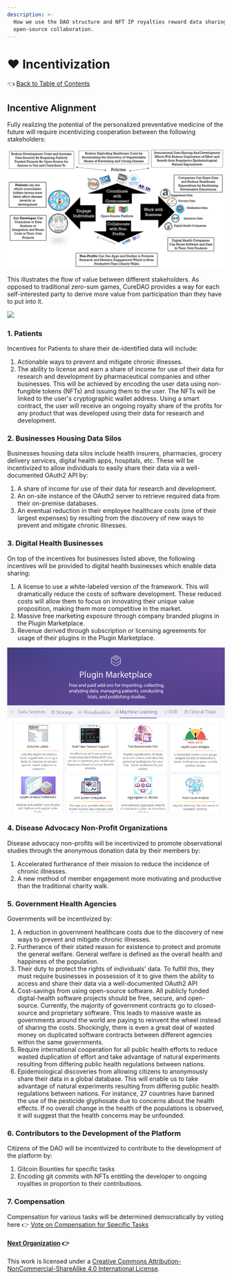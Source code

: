 ```yaml
---
description: >-
  How we use the DAO structure and NFT IP royalties reward data sharing and
  open-source collaboration.
---
```


# ❤ Incentivization

👈 [Back to Table of Contents](../)

## Incentive Alignment

Fully realizing the potential of the personalized preventative medicine of the future will require incentivizing cooperation between the following stakeholders:

![incentive alignment](../.gitbook/assets/incentive-alignment.png)

This illustrates the flow of value between different stakeholders. As opposed to traditional zero-sum games, CureDAO provides a way for each self-interested party to derive more value from participation than they have to put into it.

![](https://github.com/cure-dao/docs/blob/main/assets/diagrams/value-chain-diagram.png)

### 1. Patients

Incentives for Patients to share their de-identified data will include:

1. Actionable ways to prevent and mitigate chronic illnesses.
2. The ability to license and earn a share of income for use of their data for research and development by pharmaceutical companies and other businesses. This will be achieved by encoding the user data using non-fungible tokens (NFTs) and issuing them to the user. The NFTs will be linked to the user's cryptographic wallet address. Using a smart contract, the user will receive an ongoing royalty share of the profits for any product that was developed using their data for research and development.

### 2. Businesses Housing Data Silos

Businesses housing data silos include health insurers, pharmacies, grocery delivery services, digital health apps, hospitals, etc. These will be incentivized to allow individuals to easily share their data via a well-documented OAuth2 API by:

1. A share of income for use of their data for research and development.
2. An on-site instance of the OAuth2 server to retrieve required data from their on-premise databases.
3. An eventual reduction in their employee healthcare costs (one of their largest expenses) by resulting from the discovery of new ways to prevent and mitigate chronic illnesses.

### 3. Digital Health Businesses

On top of the incentives for businesses listed above, the following incentives will be provided to digital health businesses which enable data sharing:

1. A license to use a white-labeled version of the framework. This will dramatically reduce the costs of software development. These reduced costs will allow them to focus on innovating their unique value proposition, making them more competitive in the market.
2. Massive free marketing exposure through company branded plugins in the Plugin Marketplace.
3. Revenue derived through subscription or licensing agreements for usage of their plugins in the Plugin Marketplace.

![Branded Plugins](../.gitbook/assets/plugin-marketplace.png)

### 4. Disease Advocacy Non-Profit Organizations

Disease advocacy non-profits will be incentivized to promote observational studies through the anonymous donation data by their members by:

1. Accelerated furtherance of their mission to reduce the incidence of chronic illnesses.
2. A new method of member engagement more motivating and productive than the traditional charity walk.

### 5. Government Health Agencies

Governments will be incentivized by:

1. A reduction in government healthcare costs due to the discovery of new ways to prevent and mitigate chronic illnesses.
2. Furtherance of their stated reason for existence to protect and promote the general welfare. General welfare is defined as the overall health and happiness of the population.
3. Their duty to protect the rights of individuals' data. To fulfill this, they must require businesses in possession of it to give them the ability to access and share their data via a well-documented OAuth2 API
4. Cost-savings from using open-source software. All publicly funded digital-health software projects should be free, secure, and open-source. Currently, the majority of government contracts go to closed-source and proprietary software. This leads to massive waste as governments around the world are paying to reinvent the wheel instead of sharing the costs. Shockingly, there is even a great deal of wasted money on duplicated software contracts between different agencies within the same governments.
5. Require international cooperation for all public health efforts to reduce wasted duplication of effort and take advantage of natural experiments resulting from differing public health regulations between nations.
6. Epidemiological discoveries from allowing citizens to anonymously share their data in a global database. This will enable us to take advantage of natural experiments resulting from differing public health regulations between nations. For instance, 27 countries have banned the use of the pesticide glyphosate due to concerns about the health effects. If no overall change in the health of the populations is observed, it will suggest that the health concerns may be unfounded.

### 6. Contributors to the Development of the Platform

Citizens of the DAO will be incentivized to contribute to the development of the platform by:

1. Gitcoin Bounties for specific tasks
2. Encoding git commits with NFTs entitling the developer to ongoing royalties in proportion to their contributions.

### 7. Compensation

Compensation for various tasks will be determined democratically by voting here 👉 [Vote on Compensation for Specific Tasks](https://docs.google.com/forms/d/1zNRRLEOnrQmlbKu33NORJQDktJhgneQHsQtJHW3erL0/edit)

#### [Next Organization](5-organization.md) 👉

This work is licensed under a [Creative Commons Attribution-NonCommercial-ShareAlike 4.0 International License](http://creativecommons.org/licenses/by-nc-sa/4.0/).
